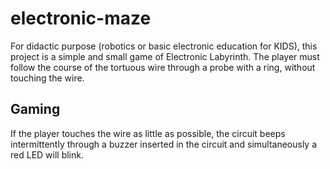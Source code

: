 # electronic-maze
For didactic purpose (robotics or basic electronic education for KIDS), this project is a simple and small game of Electronic Labyrinth. The player must follow the course of the tortuous wire through a probe with a ring, without touching the wire. 

## Gaming
If the player touches the wire as little as possible, the circuit beeps intermittently through a buzzer inserted in the circuit and simultaneously a red LED will blink.

